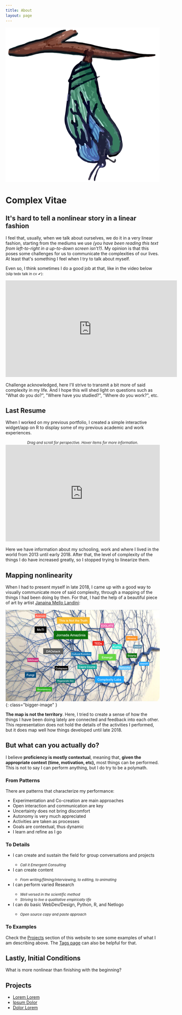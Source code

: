 ```yaml
---
title: About
layout: page
---
```

<!--![Profile Image]({{ site.url }}/{{ site.picture }}) image coming from profile-->
![BorbolEUta](/assets/images/borboleuta.png)

<h1>Complex Vitae</h1>

<h2>It's hard to tell a nonlinear story in a linear fashion</h2>

<p>I feel that, usually, when we talk about ourselves, we do it in a very
linear fashion, starting from the mediums we use <i>(you have been reading
this text from left-to-right in a up-to-down screen isn't?)</i>. My opinion
is that this poses some challenges for us to communicate the complexities
of our lives. At least that's something I feel when I try to talk about myself.</p>

<p>Even so, I think sometimes I do a good job at that, like in the video below
<small>(slip tedx talk in cv ✔):</small></p>

<center><iframe width="560" height="315" src="https://www.youtube.com/embed/mgK8QFYdbNk" frameborder="0" allow="accelerometer; encrypted-media; gyroscope; picture-in-picture" allowfullscreen></iframe></center>

<p>Challenge acknowledged, here I'll strive to transmit a bit more of said
complexity in my life. And I hope this will shed light on questions such as
"What do you do?", "Where have you studied?", "Where do you work?", etc.</p>

<h2>Last Resume</h2>

<p>When I worked on my previous portfolio, I created a simple interactive
widget/app on R to display some of my previous academic and work experiences.</p>

<center><small><i>Drag and scroll for perspective. Hover items for more information.</i></small></center>
<center><iframe width="100%" height="315" src="https://dnllvrvz.shinyapps.io/timeline/" frameBorder="0">
</iframe></center>

<p>Here we have information about my schooling, work and where I lived in the world
from 2013 until early 2018. After that, the level of complexity of the things I do have
increased greatly, so I stopped trying to linearize them.</p>

<h2>Mapping nonlinearity</h2>

<p>When I had to present myself in late 2018, I came up with a good way to visually
communicate more of said complexity, through a mapping of the things I had been doing by then.
For that, I had the help of a beautiful piece of art by artist <a href="http://www.mellolandini.com/">Janaina Mello Landini</a>:</p>

![MapCV](/assets/images/mapcv.png){: class="bigger-image" }

<p><strong>The map is not the territory</strong>. Here, I tried to create a sense
of how the things I have been doing lately are connected and feedback into each other.
This representation does not hold the details of the activities I performed,
but it does map well how things developed until late 2018.</p>

<h2>But what can you actually do?</h2>

<p>I believe <b>proficiency is mostly contextual</b>, meaning that, <b>given the
appropriate context (time, motivation, etc),</b> most things can be performed.
This is not to say I can perform anything, but I do try to be a polymath.</p>

<h3>From Patterns</h3>

<p>There are patterns that characterize my performance:</P>

<ul class="skill-list">
	<li>Experimentation and Co-creation are main approaches</li>
	<li>Open interaction and communication are key</li>
	<li>Uncertainty does not bring discomfort</li>
	<li>Autonomy is very much appreciated</li>
	<li>Activities are taken as processes</li>
	<li>Goals are contextual, thus dynamic</li>
	<li>I learn and refine as I go</li>
</ul>

<h3>To Details</h3>

<ul class="skill-list">
	<li>I can create and sustain the field for group conversations and projects</li>
	 	<ul><li><small><i>Call it Emergent Consulting</i></small></li></ul>
	<li>I can create content</li>
		<ul><li><small><i>From writing/filming/interviewing, to editing, to animating</i></small></li></ul>
	<li>I can perform varied Research</li>
		<ul><li><small><i>Well versed in the scientific method</i></small></li>
		<li><small><i>Striving to live a qualitative empirically life</i></small></li></ul>
	<li>I can do basic WebDev/Design, Python, R, and Netlogo</li>
		<ul><li><small><i>Open source copy and paste approach</i></small></li></ul>
</ul>

<h3>To Examples</h3>

<p>Check the <a href="https://dnllvrvz.github.io/projects/">Projects</a> section of this website
to see some examples of what I am describing above. The <a href="https://dnllvrvz.github.io/tags/">Tags page</a> can also be helpful for that.

<h2>Lastly, Initial Conditions</h2>

<p>What is more nonlinear than finishing with the beginning?</p>

<h2>Projects</h2>

<ul>
	<li><a href="https://github.com/">Lorem Lorem</a></li>
	<li><a href="https://github.com/">Ipsum Dolor</a></li>
	<li><a href="https://github.com/">Dolor Lorem</a></li>
</ul>
